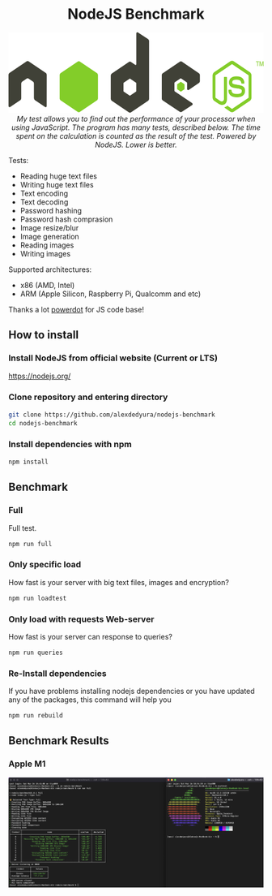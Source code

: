 <h1 align="center">NodeJS Benchmark</h1>

<p align="center">
  <img src="assets/favicon/nodejs.svg" alt="nodejs-logo" width="591px" height="159px"/>
  <br>
  <i>My test allows you to find out the performance of your processor when using JavaScript. The program has many tests, described below. The time spent on the calculation is counted as the result of the test. Powered by NodeJS. Lower is better.</i>
  <br>
</p>

Tests:
- Reading huge text files
- Writing huge text files
- Text encoding
- Text decoding
- Password hashing
- Password hash comprasion
- Image resize/blur
- Image generation
- Reading images
- Writing images

Supported architectures:
- x86 (AMD, Intel)
- ARM (Apple Silicon, Raspberry Pi, Qualcomm and etc)

Thanks a lot [powerdot](https://github.com/powerdot) for JS code base!

## How to install
### Install NodeJS from official website (Current or LTS)

https://nodejs.org/

### Clone repository and entering directory
```bash
git clone https://github.com/alexdedyura/nodejs-benchmark
cd nodejs-benchmark
```
### Install dependencies with npm
```bash
npm install
```

## Benchmark

### Full
Full test.
```bash
npm run full
```

### Only specific load 
How fast is your server with big text files, images and encryption?
```bash
npm run loadtest
```

### Only load with requests Web-server
How fast is your server can response to queries?
```bash
npm run queries
```

### Re-Install dependencies
If you have problems installing nodejs dependencies or you have updated any of the packages, this command will help you
```bash
npm run rebuild
```
## Benchmark Results

### Apple M1
![preview](assets/results/AppleM1.png)
